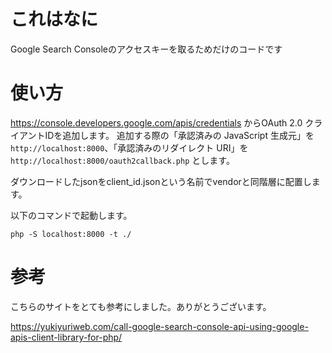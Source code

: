 # これはなに
Google Search Consoleのアクセスキーを取るためだけのコードです

# 使い方
https://console.developers.google.com/apis/credentials からOAuth 2.0 クライアントIDを追加します。
追加する際の「承認済みの JavaScript 生成元」を`http://localhost:8000`、「承認済みのリダイレクト URI」を `http://localhost:8000/oauth2callback.php` とします。

ダウンロードしたjsonをclient_id.jsonという名前でvendorと同階層に配置します。

以下のコマンドで起動します。

`php -S localhost:8000 -t ./`

# 参考
こちらのサイトをとても参考にしました。ありがとうございます。

https://yukiyuriweb.com/call-google-search-console-api-using-google-apis-client-library-for-php/
